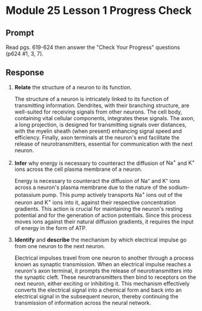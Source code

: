 # Module 25 Lesson 1 Progress Check

## Prompt

Read pgs. 619-624 then answer the "Check Your Progress" questions (p624 #1, 3, 7).

## Response

1. **Relate** the structure of a neuron to its function.

    The structure of a neuron is intricately linked to its function of transmitting information. Dendrites, with their branching structure, are well-suited for receiving signals from other neurons. The cell body, containing vital cellular components, integrates these signals. The axon, a long projection, is designed for transmitting signals over distances, with the myelin sheath (when present) enhancing signal speed and efficiency. Finally, axon terminals at the neuron's end facilitate the release of neurotransmitters, essential for communication with the next neuron.

2. **Infer** why energy is necessary to counteract the diffusion of $\text{Na}^+$ and $\text{K}^+$ ions across the cell plasma membrane of a neuron.

    Energy is necessary to counteract the diffusion of Na⁺ and K⁺ ions across a neuron's plasma membrane due to the nature of the sodium-potassium pump. This pump actively transports $\text{Na}^+$ ions out of the neuron and $\text{K}^+$ ions into it, against their respective concentration gradients. This action is crucial for maintaining the neuron's resting potential and for the generation of action potentials. Since this process moves ions against their natural diffusion gradients, it requires the input of energy in the form of ATP.

3. **Identify** and **describe** the mechanism by which electrical impulse go from one neuron to the next neuron.

    Electrical impulses travel from one neuron to another through a process known as synaptic transmission. When an electrical impulse reaches a neuron's axon terminal, it prompts the release of neurotransmitters into the synaptic cleft. These neurotransmitters then bind to receptors on the next neuron, either exciting or inhibiting it. This mechanism effectively converts the electrical signal into a chemical form and back into an electrical signal in the subsequent neuron, thereby continuing the transmission of information across the neural network.
